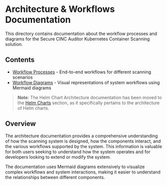 # Architecture & Workflows Documentation

This directory contains documentation about the workflow processes and diagrams for the Secure CINC Auditor Kubernetes Container Scanning solution.

## Contents

- [Workflow Processes](workflows.md) - End-to-end workflows for different scanning scenarios
- [Workflow Diagrams](diagrams.md) - Visual representations of system workflows using Mermaid diagrams

> **Note**: The Helm Chart Architecture documentation has been moved to the [Helm Charts](../helm-charts/architecture.md) section, as it specifically pertains to the architecture of Helm charts.

## Overview

The architecture documentation provides a comprehensive understanding of how the scanning system is designed, how the components interact, and the various workflows supported by the system. This information is valuable for both users seeking to understand how the system operates and for developers looking to extend or modify the system.

The documentation uses Mermaid diagrams extensively to visualize complex workflows and system interactions, making it easier to understand the relationships between different components.